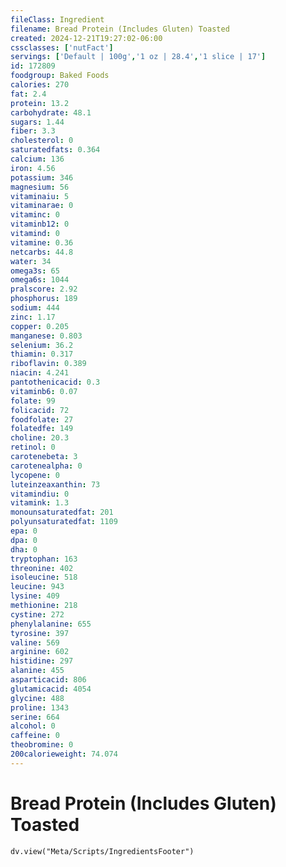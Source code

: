 ```yaml
---
fileClass: Ingredient
filename: Bread Protein (Includes Gluten) Toasted
created: 2024-12-21T19:27:02-06:00
cssclasses: ['nutFact']
servings: ['Default | 100g','1 oz | 28.4','1 slice | 17']
id: 172809
foodgroup: Baked Foods
calories: 270
fat: 2.4
protein: 13.2
carbohydrate: 48.1
sugars: 1.44
fiber: 3.3
cholesterol: 0
saturatedfats: 0.364
calcium: 136
iron: 4.56
potassium: 346
magnesium: 56
vitaminaiu: 5
vitaminarae: 0
vitaminc: 0
vitaminb12: 0
vitamind: 0
vitamine: 0.36
netcarbs: 44.8
water: 34
omega3s: 65
omega6s: 1044
pralscore: 2.92
phosphorus: 189
sodium: 444
zinc: 1.17
copper: 0.205
manganese: 0.803
selenium: 36.2
thiamin: 0.317
riboflavin: 0.389
niacin: 4.241
pantothenicacid: 0.3
vitaminb6: 0.07
folate: 99
folicacid: 72
foodfolate: 27
folatedfe: 149
choline: 20.3
retinol: 0
carotenebeta: 3
carotenealpha: 0
lycopene: 0
luteinzeaxanthin: 73
vitamindiu: 0
vitamink: 1.3
monounsaturatedfat: 201
polyunsaturatedfat: 1109
epa: 0
dpa: 0
dha: 0
tryptophan: 163
threonine: 402
isoleucine: 518
leucine: 943
lysine: 409
methionine: 218
cystine: 272
phenylalanine: 655
tyrosine: 397
valine: 569
arginine: 602
histidine: 297
alanine: 455
asparticacid: 806
glutamicacid: 4054
glycine: 488
proline: 1343
serine: 664
alcohol: 0
caffeine: 0
theobromine: 0
200calorieweight: 74.074
---
```


# Bread Protein (Includes Gluten) Toasted

```dataviewjs
dv.view("Meta/Scripts/IngredientsFooter")
```